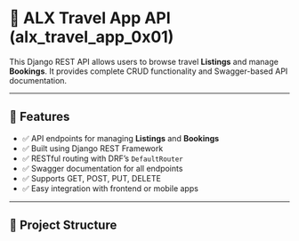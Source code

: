 
# 🧳 ALX Travel App API (alx_travel_app_0x01)

This Django REST API allows users to browse travel **Listings** and manage **Bookings**. It provides complete CRUD functionality and Swagger-based API documentation.

---

## 🚀 Features

- ✅ API endpoints for managing **Listings** and **Bookings**
- ✅ Built using Django REST Framework
- ✅ RESTful routing with DRF’s `DefaultRouter`
- ✅ Swagger documentation for all endpoints
- ✅ Supports GET, POST, PUT, DELETE
- ✅ Easy integration with frontend or mobile apps

---

## 📂 Project Structure

